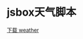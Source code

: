 # jsbox天气脚本

 [下载 weather](https://xteko.com/redir?name=zzweather&url=https://raw.githubusercontent.com/zhushaohz/jslearn/master/weather/weather.js)
